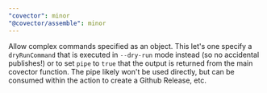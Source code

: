 ```yaml
---
"covector": minor
"@covector/assemble": minor
---
```


Allow complex commands specified as an object. This let's one specify a `dryRunCommand` that is executed in `--dry-run` mode instead (so no accidental publishes!) or to set `pipe` to `true` that the output is returned from the main covector function. The pipe likely won't be used directly, but can be consumed within the action to create a Github Release, etc.
